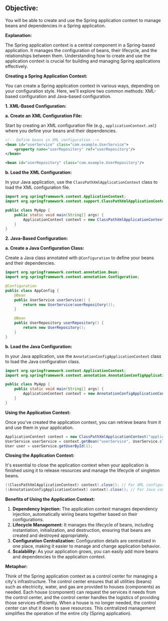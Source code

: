 ## **Objective:**

You will be able to create and use the Spring application context to manage beans and dependencies in a Spring application.

**Explanation:**

The Spring application context is a central component in a Spring-based application. It manages the configuration of beans, their lifecycle, and the relationships between them. Understanding how to create and use the application context is crucial for building and managing Spring applications effectively.

**Creating a Spring Application Context:**

You can create a Spring application context in various ways, depending on your configuration style. Here, we'll explore two common methods: XML-based configuration and Java-based configuration.

**1. XML-Based Configuration:**

**a. Create an XML Configuration File:**

Start by creating an XML configuration file (e.g., `applicationContext.xml`) where you define your beans and their dependencies.

```xml
<!-- Define beans in XML configuration -->
<bean id="userService" class="com.example.UserService">
    <property name="userRepository" ref="userRepository"/>
</bean>

<bean id="userRepository" class="com.example.UserRepository"/>

```

**b. Load the XML Configuration:**

In your Java application, use the `ClassPathXmlApplicationContext` class to load the XML configuration file.

```java
import org.springframework.context.ApplicationContext;
import org.springframework.context.support.ClassPathXmlApplicationContext;

public class MyApp {
    public static void main(String[] args) {
        ApplicationContext context = new ClassPathXmlApplicationContext("applicationContext.xml");
    }
}

```

**2. Java-Based Configuration:**

**a. Create a Java Configuration Class:**

Create a Java class annotated with `@Configuration` to define your beans and their dependencies.

```java
import org.springframework.context.annotation.Bean;
import org.springframework.context.annotation.Configuration;

@Configuration
public class AppConfig {
    @Bean
    public UserService userService() {
        return new UserService(userRepository());
    }

    @Bean
    public UserRepository userRepository() {
        return new UserRepository();
    }
}

```

**b. Load the Java Configuration:**

In your Java application, use the `AnnotationConfigApplicationContext` class to load the Java configuration class.

```java
import org.springframework.context.ApplicationContext;
import org.springframework.context.annotation.AnnotationConfigApplicationContext;

public class MyApp {
    public static void main(String[] args) {
        ApplicationContext context = new AnnotationConfigApplicationContext(AppConfig.class);
    }
}

```

**Using the Application Context:**

Once you've created the application context, you can retrieve beans from it and use them in your application.

```java
ApplicationContext context = new ClassPathXmlApplicationContext("applicationContext.xml");
UserService userService = context.getBean("userService", UserService.class);
User user = userService.getUserById(1);

```

**Closing the Application Context:**

It's essential to close the application context when your application is finished using it to release resources and manage the lifecycle of singleton beans.

```java
((ClassPathXmlApplicationContext) context).close(); // For XML configuration
((AnnotationConfigApplicationContext) context).close(); // For Java configuration

```

**Benefits of Using the Application Context:**

1. **Dependency Injection:** The application context manages dependency injection, automatically wiring beans together based on their configurations.
2. **Lifecycle Management:** It manages the lifecycle of beans, including instantiation, initialization, and destruction, ensuring that beans are created and destroyed appropriately.
3. **Configuration Centralization:** Configuration details are centralized in one place, making it easier to manage and change application behavior.
4. **Scalability:** As your application grows, you can easily add more beans and dependencies to the application context.

**Metaphor:**

Think of the Spring application context as a control center for managing a city's infrastructure. The control center ensures that all utilities (beans) such as electricity, water, and gas are provided to houses (components) as needed. Each house (component) can request the services it needs from the control center, and the control center handles the logistics of providing those services efficiently. When a house is no longer needed, the control center can shut it down to save resources. This centralized management simplifies the operation of the entire city (Spring application).
